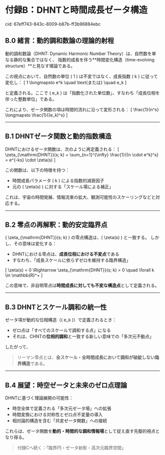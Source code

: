 # 付録B：DHNTと時間成長ゼータ構造

cid: 67eff743-843c-8009-b87b-ff3b96884ebc

## B.0 緒言：動的調和数論の理論的射程

動的調和数論（DHNT: Dynamic Harmonic Number Theory）は、自然数を単なる静的な集合ではなく、
指数的成長を伴う**時間変化構造（time-evolving structure）**と見なす理論である。

この視点において、自然数の単位 \( 1 \) は不変ではなく、成長指数 \( k \) に従って変化し：
\[ 1 \longmapsto e^k \quad \text{または} \quad e_k \]

と定義される。ここで \( e_k \) は「指数化された単位数」、すなわち「成長位相を伴った整数単位」である。

これにより、ゼータ関数の項は時間的流れに沿って変形される：
\[ \frac{1}{n^s} \longmapsto \frac{1}{(e_k)^s} \]

---

## B.1 DHNTゼータ関数と動的指数構造

DHNTにおけるゼータ関数は、次のように再定義される：
\[ \zeta_{\mathrm{DHNT}}(s; k) = \sum_{n=1}^{\infty} \frac{1}{(n \cdot e^k)^s} = e^{-ks} \cdot \zeta(s) \]

この関数は、以下の特徴を持つ：

- 時間成長パラメータ \( k \) による指数的減衰因子
- 元の \( \zeta(s) \) に対する「スケール場による補正」

これは、宇宙の時間発展、情報流束の拡大、観測可能性のスケーリングなどと対応する。

---

## B.2 零点の再解釈：動的安定臨界点

\( \zeta_{\mathrm{DHNT}}(s; k) \) の零点構造は、\( \zeta(s) \) と一致する。
しかし、その意味は変化する：

- DHNTにおける零点は、**成長位相における不変点**である
- すなわち、「成長スケールに依らずゼロを維持する臨界構造」

\[ \zeta(s) = 0 \Rightarrow \zeta_{\mathrm{DHNT}}(s; k) = 0 \quad \forall k \in \mathbb{R}^+ \]

この意味で、非自明零点は**時間成長に対しても不変な構造点**として定義される。

---

## B.3 DHNTとスケール調和の統一性

ゼータ項が動的な位相構造（\( e_k \)）で定義されるとき：

- ゼロ点は「すべてのスケールで調和する点」になる
- それは、CHNTの**位相的調和**と一致する新しい意味での「多次元不動点」

したがって、
> リーマン零点とは、**全スケール・全時間成長において調和が破綻しない臨界構造**である。

---

## B.4 展望：時空ゼータと未来のゼロ点理論

DHNTに基づく理論展開の可能性：

- 時空全体で定義される「多次元ゼータ場」への拡張
- 時間変換における対称性とゼロ点不変量の導入
- 相対論的構造を含む「共変ゼータ関数」への接続

これらは、ゼータ関数を**動的・時間的な調和情報場**として捉え直す先駆的視点となり得る。

> 付録Cへ続く：「臨界円・ゼータ射影・高次元臨界空間」
